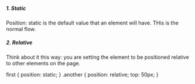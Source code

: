 <h5> 1. Static </h5>

Position: static is the default value that an element will have. THis is the normal flow.

<h5> 2. Relative </h5>

Think about it this way: you are setting the element to be positioned relative to other elements on the page.

first { 
   position: static; 
} 
.another { 
   position: relative; 
   top: 50px; 
}





